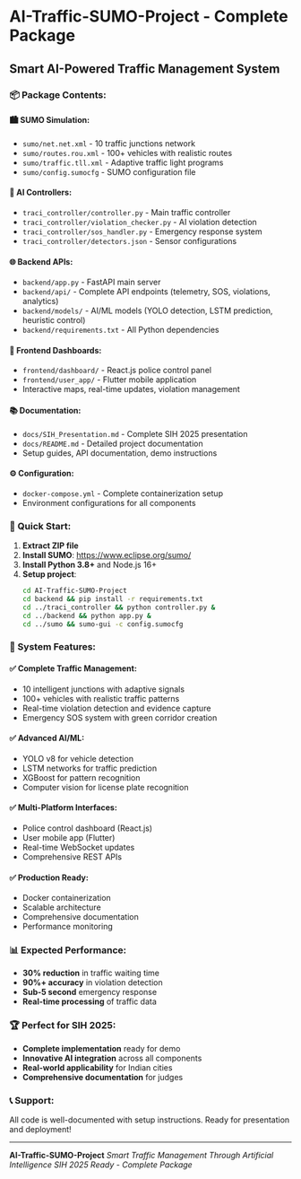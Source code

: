 # AI-Traffic-SUMO-Project - Complete Package
## Smart AI-Powered Traffic Management System

### 📦 Package Contents:

#### 🏙️ SUMO Simulation:
- `sumo/net.net.xml` - 10 traffic junctions network
- `sumo/routes.rou.xml` - 100+ vehicles with realistic routes  
- `sumo/traffic.tll.xml` - Adaptive traffic light programs
- `sumo/config.sumocfg` - SUMO configuration file

#### 🤖 AI Controllers:
- `traci_controller/controller.py` - Main traffic controller
- `traci_controller/violation_checker.py` - AI violation detection
- `traci_controller/sos_handler.py` - Emergency response system
- `traci_controller/detectors.json` - Sensor configurations

#### 🌐 Backend APIs:
- `backend/app.py` - FastAPI main server
- `backend/api/` - Complete API endpoints (telemetry, SOS, violations, analytics)
- `backend/models/` - AI/ML models (YOLO detection, LSTM prediction, heuristic control)
- `backend/requirements.txt` - All Python dependencies

#### 📱 Frontend Dashboards:
- `frontend/dashboard/` - React.js police control panel
- `frontend/user_app/` - Flutter mobile application
- Interactive maps, real-time updates, violation management

#### 📚 Documentation:
- `docs/SIH_Presentation.md` - Complete SIH 2025 presentation
- `docs/README.md` - Detailed project documentation
- Setup guides, API documentation, demo instructions

#### ⚙️ Configuration:
- `docker-compose.yml` - Complete containerization setup
- Environment configurations for all components

### 🚀 Quick Start:

1. **Extract ZIP file**
2. **Install SUMO**: https://www.eclipse.org/sumo/
3. **Install Python 3.8+** and Node.js 16+
4. **Setup project**:
   ```bash
   cd AI-Traffic-SUMO-Project
   cd backend && pip install -r requirements.txt
   cd ../traci_controller && python controller.py &
   cd ../backend && python app.py &
   cd ../sumo && sumo-gui -c config.sumocfg
   ```

### 🎯 System Features:

#### ✅ **Complete Traffic Management**:
- 10 intelligent junctions with adaptive signals
- 100+ vehicles with realistic traffic patterns
- Real-time violation detection and evidence capture
- Emergency SOS system with green corridor creation

#### ✅ **Advanced AI/ML**:
- YOLO v8 for vehicle detection
- LSTM networks for traffic prediction  
- XGBoost for pattern recognition
- Computer vision for license plate recognition

#### ✅ **Multi-Platform Interfaces**:
- Police control dashboard (React.js)
- User mobile app (Flutter)
- Real-time WebSocket updates
- Comprehensive REST APIs

#### ✅ **Production Ready**:
- Docker containerization
- Scalable architecture
- Comprehensive documentation
- Performance monitoring

### 📊 Expected Performance:
- **30% reduction** in traffic waiting time
- **90%+ accuracy** in violation detection
- **Sub-5 second** emergency response
- **Real-time processing** of traffic data

### 🏆 Perfect for SIH 2025:
- **Complete implementation** ready for demo
- **Innovative AI integration** across all components
- **Real-world applicability** for Indian cities
- **Comprehensive documentation** for judges

### 📞 Support:
All code is well-documented with setup instructions.
Ready for presentation and deployment!

---
**AI-Traffic-SUMO-Project**
*Smart Traffic Management Through Artificial Intelligence*
*SIH 2025 Ready - Complete Package*


